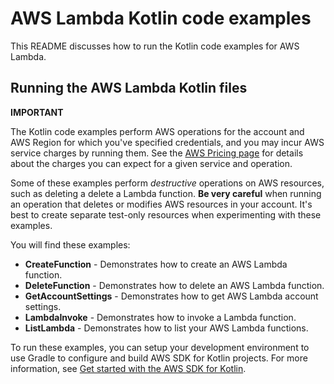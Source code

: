 # AWS Lambda Kotlin code examples

This README discusses how to run the Kotlin code examples for AWS Lambda.

## Running the AWS Lambda Kotlin files

**IMPORTANT**

The Kotlin code examples perform AWS operations for the account and AWS Region for which you've specified credentials, and you may incur AWS service charges by running them. See the [AWS Pricing page](https://aws.amazon.com/pricing/) for details about the charges you can expect for a given service and operation.

Some of these examples perform *destructive* operations on AWS resources, such as deleting a delete a Lambda function. **Be very careful** when running an operation that deletes or modifies AWS resources in your account. It's best to create separate test-only resources when experimenting with these examples.

You will find these examples: 

- **CreateFunction** - Demonstrates how to create an AWS Lambda function.
- **DeleteFunction** - Demonstrates how to delete an AWS Lambda function.
- **GetAccountSettings** - Demonstrates how to get AWS Lambda account settings.
- **LambdaInvoke** - Demonstrates how to invoke a Lambda function.
- **ListLambda** - Demonstrates how to list your AWS Lambda functions.
 
To run these examples, you can setup your development environment to use Gradle to configure and build AWS SDK for Kotlin projects. For more information, 
see [Get started with the AWS SDK for Kotlin](https://docs.aws.amazon.com/sdk-for-kotlin/latest/developer-guide/setup.html). 
